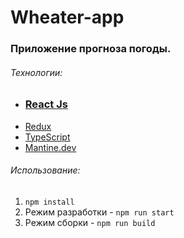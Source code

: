 
# Wheater-app
### Приложение прогноза погоды.

###### Технологии:
* ### [React Js](https://reactjs.org/) 
* [Redux](https://redux.js.org/) 
* [TypeScript](https://www.typescriptlang.org/) 
* [Mantine.dev](https://mantine.dev)

###### Использование:
1. `npm install`
2. Режим разработки - `npm run start`
3. Режим сборки - `npm run build`
